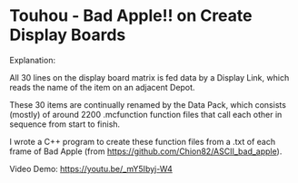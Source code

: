 # Touhou - Bad Apple!! on Create Display Boards

Explanation:

All 30 lines on the display board matrix is fed data by a Display Link, which reads the name of the item on an adjacent Depot. 

These 30 items are continually renamed by the Data Pack, which consists (mostly) of around 2200 .mcfunction function files that call each other in sequence from start to finish.

I wrote a C++ program to create these function files from a .txt of each frame of Bad Apple (from https://github.com/Chion82/ASCII_bad_apple). 

Video Demo: 
https://youtu.be/_mY5Ibyj-W4
